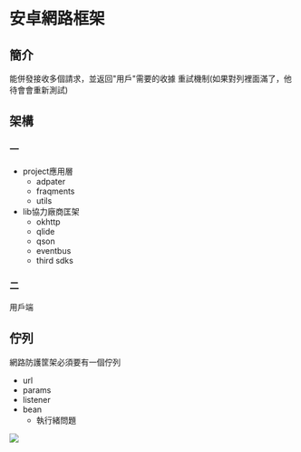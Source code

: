 # 安卓網路框架

## 簡介
能併發接收多個請求，並返回"用戶"需要的收據
重試機制(如果對列裡面滿了，他待會會重新測試)

## 架構

### 一

- project應用層
	- adpater
	- fraqments
	- utils
- lib協力廠商匡架
	- okhttp
	- qlide
	- qson
	- eventbus
	- third sdks

### 二

用戶端


## 佇列

網路防護筐架必須要有一個佇列
- url
- params
- listener
- bean
	- 執行緒問題


![](https://i.imgur.com/nsibrgj.png)
